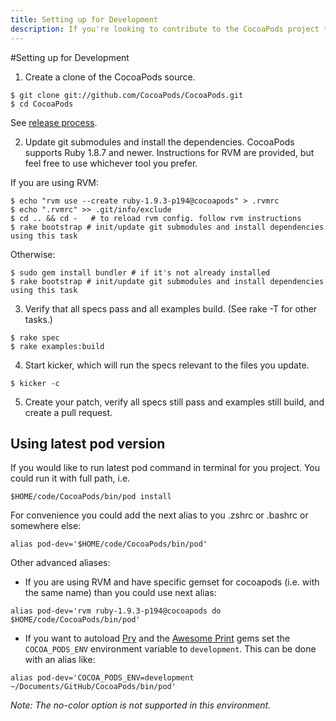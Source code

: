 ```yaml
---
title: Setting up for Development
description: If you're looking to contribute to the CocoaPods project through feature additions or bug fixes, follow these instructions on setting up your development environment
---
```


#Setting up for Development

1. Create a clone of the CocoaPods source.

```shell
$ git clone git://github.com/CocoaPods/CocoaPods.git
$ cd CocoaPods
```

See [release process](Release-process).

2. Update git submodules and install the dependencies. CocoaPods supports Ruby 1.8.7 and newer. Instructions for RVM are provided, but feel free to use whichever tool you prefer.

If you are using RVM:

```shell
$ echo "rvm use --create ruby-1.9.3-p194@cocoapods" > .rvmrc
$ echo ".rvmrc" >> .git/info/exclude
$ cd .. && cd -   # to reload rvm config. follow rvm instructions
$ rake bootstrap # init/update git submodules and install dependencies using this task
```

Otherwise:

```shell
$ sudo gem install bundler # if it's not already installed
$ rake bootstrap # init/update git submodules and install dependencies using this task
```

3. Verify that all specs pass and all examples build. (See rake -T for other tasks.)

```shell
$ rake spec
$ rake examples:build
```

4. Start kicker, which will run the specs relevant to the files you update.

```shell
$ kicker -c
```

5. Create your patch, verify all specs still pass and examples still build, and create a pull request.

## Using latest pod version

If you would like to run latest pod command in terminal for you project. You could run it with full path, i.e.

```shell
$HOME/code/CocoaPods/bin/pod install
```

For convenience you could add the next alias to you .zshrc or .bashrc or somewhere else:

```shell
alias pod-dev='$HOME/code/CocoaPods/bin/pod'
```

Other advanced aliases:

- If you are using RVM and have specific gemset for cocoapods (i.e. with the same name) than you could use next alias:

```shell
alias pod-dev='rvm ruby-1.9.3-p194@cocoapods do $HOME/code/CocoaPods/bin/pod'
```

- If you want to autoload [Pry](https://github.com/pry/pry) and the [Awesome Print](https://github.com/michaeldv/awesome_print) gems set the ```COCOA_PODS_ENV``` environment variable to ```development```. This can be done with an alias like:

```shell
alias pod-dev='COCOA_PODS_ENV=development ~/Documents/GitHub/CocoaPods/bin/pod'
```

_Note: The no-color option is not supported in this environment._  